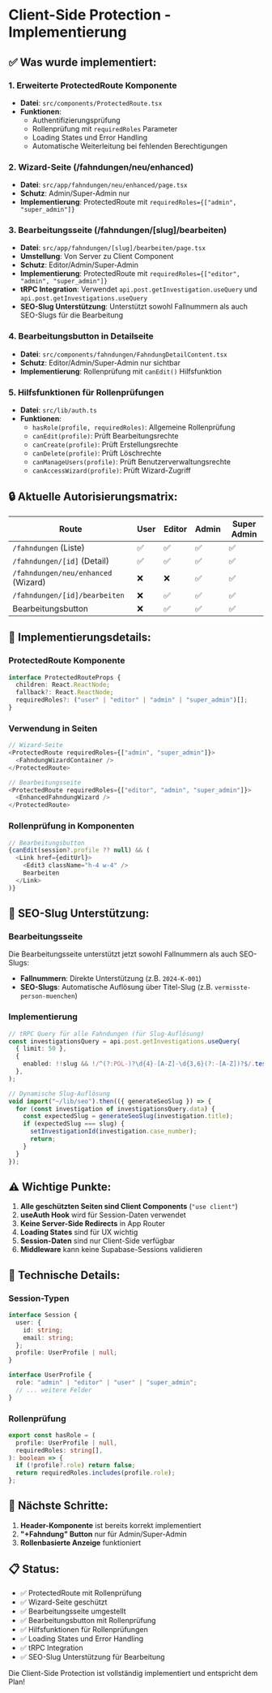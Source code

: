 # Client-Side Protection - Implementierung

## ✅ Was wurde implementiert:

### 1. Erweiterte ProtectedRoute Komponente

- **Datei**: `src/components/ProtectedRoute.tsx`
- **Funktionen**:
  - Authentifizierungsprüfung
  - Rollenprüfung mit `requiredRoles` Parameter
  - Loading States und Error Handling
  - Automatische Weiterleitung bei fehlenden Berechtigungen

### 2. Wizard-Seite (/fahndungen/neu/enhanced)

- **Datei**: `src/app/fahndungen/neu/enhanced/page.tsx`
- **Schutz**: Admin/Super-Admin nur
- **Implementierung**: ProtectedRoute mit `requiredRoles={["admin", "super_admin"]}`

### 3. Bearbeitungsseite (/fahndungen/[slug]/bearbeiten)

- **Datei**: `src/app/fahndungen/[slug]/bearbeiten/page.tsx`
- **Umstellung**: Von Server zu Client Component
- **Schutz**: Editor/Admin/Super-Admin
- **Implementierung**: ProtectedRoute mit `requiredRoles={["editor", "admin", "super_admin"]}`
- **tRPC Integration**: Verwendet `api.post.getInvestigation.useQuery` und `api.post.getInvestigations.useQuery`
- **SEO-Slug Unterstützung**: Unterstützt sowohl Fallnummern als auch SEO-Slugs für die Bearbeitung

### 4. Bearbeitungsbutton in Detailseite

- **Datei**: `src/components/fahndungen/FahndungDetailContent.tsx`
- **Schutz**: Editor/Admin/Super-Admin nur sichtbar
- **Implementierung**: Rollenprüfung mit `canEdit()` Hilfsfunktion

### 5. Hilfsfunktionen für Rollenprüfungen

- **Datei**: `src/lib/auth.ts`
- **Funktionen**:
  - `hasRole(profile, requiredRoles)`: Allgemeine Rollenprüfung
  - `canEdit(profile)`: Prüft Bearbeitungsrechte
  - `canCreate(profile)`: Prüft Erstellungsrechte
  - `canDelete(profile)`: Prüft Löschrechte
  - `canManageUsers(profile)`: Prüft Benutzerverwaltungsrechte
  - `canAccessWizard(profile)`: Prüft Wizard-Zugriff

## 🔒 Aktuelle Autorisierungsmatrix:

| Route                               | User | Editor | Admin | Super Admin |
| ----------------------------------- | ---- | ------ | ----- | ----------- |
| `/fahndungen` (Liste)               | ✅   | ✅     | ✅    | ✅          |
| `/fahndungen/[id]` (Detail)         | ✅   | ✅     | ✅    | ✅          |
| `/fahndungen/neu/enhanced` (Wizard) | ❌   | ❌     | ✅    | ✅          |
| `/fahndungen/[id]/bearbeiten`       | ❌   | ✅     | ✅    | ✅          |
| Bearbeitungsbutton                  | ❌   | ✅     | ✅    | ✅          |

## 🎯 Implementierungsdetails:

### ProtectedRoute Komponente

```typescript
interface ProtectedRouteProps {
  children: React.ReactNode;
  fallback?: React.ReactNode;
  requiredRoles?: ("user" | "editor" | "admin" | "super_admin")[];
}
```

### Verwendung in Seiten

```typescript
// Wizard-Seite
<ProtectedRoute requiredRoles={["admin", "super_admin"]}>
  <FahndungWizardContainer />
</ProtectedRoute>

// Bearbeitungsseite
<ProtectedRoute requiredRoles={["editor", "admin", "super_admin"]}>
  <EnhancedFahndungWizard />
</ProtectedRoute>
```

### Rollenprüfung in Komponenten

```typescript
// Bearbeitungsbutton
{canEdit(session?.profile ?? null) && (
  <Link href={editUrl}>
    <Edit3 className="h-4 w-4" />
    Bearbeiten
  </Link>
)}
```

## 🔧 SEO-Slug Unterstützung:

### Bearbeitungsseite

Die Bearbeitungsseite unterstützt jetzt sowohl Fallnummern als auch SEO-Slugs:

- **Fallnummern**: Direkte Unterstützung (z.B. `2024-K-001`)
- **SEO-Slugs**: Automatische Auflösung über Titel-Slug (z.B. `vermisste-person-muenchen`)

### Implementierung

```typescript
// tRPC Query für alle Fahndungen (für Slug-Auflösung)
const investigationsQuery = api.post.getInvestigations.useQuery(
  { limit: 50 },
  {
    enabled: !!slug && !/^(?:POL-)?\d{4}-[A-Z]-\d{3,6}(?:-[A-Z])?$/.test(slug),
  },
);

// Dynamische Slug-Auflösung
void import("~/lib/seo").then(({ generateSeoSlug }) => {
  for (const investigation of investigationsQuery.data) {
    const expectedSlug = generateSeoSlug(investigation.title);
    if (expectedSlug === slug) {
      setInvestigationId(investigation.case_number);
      return;
    }
  }
});
```

## ⚠️ Wichtige Punkte:

1. **Alle geschützten Seiten sind Client Components** (`"use client"`)
2. **useAuth Hook** wird für Session-Daten verwendet
3. **Keine Server-Side Redirects** in App Router
4. **Loading States** sind für UX wichtig
5. **Session-Daten** sind nur Client-Side verfügbar
6. **Middleware** kann keine Supabase-Sessions validieren

## 🔧 Technische Details:

### Session-Typen

```typescript
interface Session {
  user: {
    id: string;
    email: string;
  };
  profile: UserProfile | null;
}

interface UserProfile {
  role: "admin" | "editor" | "user" | "super_admin";
  // ... weitere Felder
}
```

### Rollenprüfung

```typescript
export const hasRole = (
  profile: UserProfile | null,
  requiredRoles: string[],
): boolean => {
  if (!profile?.role) return false;
  return requiredRoles.includes(profile.role);
};
```

## 🚀 Nächste Schritte:

1. **Header-Komponente** ist bereits korrekt implementiert
2. **"+Fahndung" Button** nur für Admin/Super-Admin
3. **Rollenbasierte Anzeige** funktioniert

## 📋 Status:

- ✅ ProtectedRoute mit Rollenprüfung
- ✅ Wizard-Seite geschützt
- ✅ Bearbeitungsseite umgestellt
- ✅ Bearbeitungsbutton mit Rollenprüfung
- ✅ Hilfsfunktionen für Rollenprüfungen
- ✅ Loading States und Error Handling
- ✅ tRPC Integration
- ✅ SEO-Slug Unterstützung für Bearbeitung

Die Client-Side Protection ist vollständig implementiert und entspricht dem Plan!
